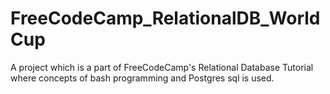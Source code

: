 # FreeCodeCamp_RelationalDB_WorldCup
A project which is a part of FreeCodeCamp's Relational Database Tutorial where concepts of bash programming and Postgres sql is used.
